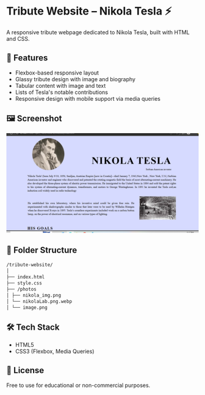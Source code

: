 # Tribute Website – Nikola Tesla ⚡

A responsive tribute webpage dedicated to Nikola Tesla, built with HTML and CSS.

## 📌 Features

- Flexbox-based responsive layout
- Glassy tribute design with image and biography
- Tabular content with image and text
- Lists of Tesla's notable contributions
- Responsive design with mobile support via media queries

## 🖼️ Screenshot

![Tesla Tribute Screenshot](./photos/image.png)

## 📁 Folder Structure
```
/tribute-website/
│
├── index.html
├── style.css
├── /photos
│ ├── nikola_img.png
│ └── nikolaLab.png.webp
│ └── image.png
```
## 🛠️ Tech Stack

- HTML5
- CSS3 (Flexbox, Media Queries)

## 📜 License

Free to use for educational or non-commercial purposes.